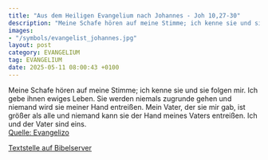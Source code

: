 ```yaml
---
title: "Aus dem Heiligen Evangelium nach Johannes - Joh 10,27-30"
description: "Meine Schafe hören auf meine Stimme; ich kenne sie und sie folgen mir. Ich gebe ihnen ewiges Leben. Sie werden niemals zugrunde gehen und niemand wird sie meiner Hand entreißen. Mein Vater, der sie mir gab, ist größer als alle und niemand kann sie der Hand meines Vaters entreißen...."
images:
- "/symbols/evangelist_johannes.jpg"
layout: post
category: EVANGELIUM
tag: EVANGELIUM
date: 2025-05-11 08:00:43 +0100
---
```

Meine Schafe hören auf meine Stimme; ich kenne sie und sie folgen mir.
Ich gebe ihnen ewiges Leben. Sie werden niemals zugrunde gehen und niemand wird sie meiner Hand entreißen.
Mein Vater, der sie mir gab, ist größer als alle und niemand kann sie der Hand meines Vaters entreißen.<!--more-->
Ich und der Vater sind eins.<br>
[Quelle: Evangelizo](https://evangeliumtagfuertag.org/DE/gospel)

[Textstelle auf Bibelserver](https://www.bibleserver.com/EU/Johannes10,27-30)
